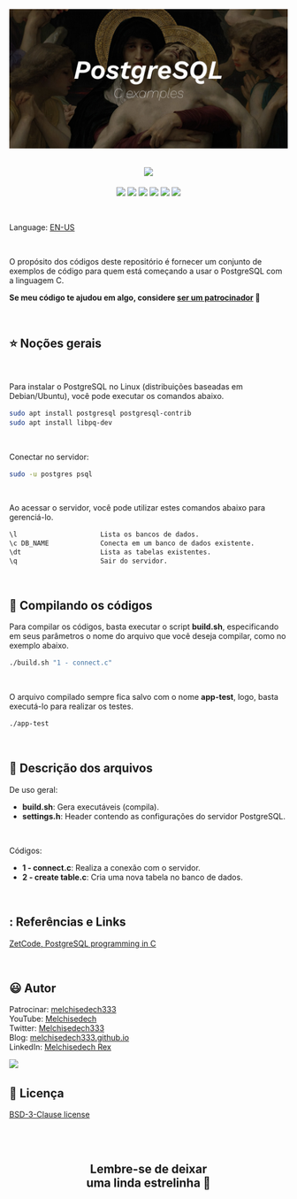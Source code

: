 
<div align='center'>

<img src="images/banner.jpg" >

</div>

<br>

<p align="center">
    <a href="https://github.com/sponsors/melchisedech333"><img src="https://img.shields.io/badge/patrocinar-30363D?style=for-the-badge&logo=GitHub-Sponsors&logoColor=#white" ></a>
    <br><br>
    <img src="https://badgen.net/badge/nível de amor/7 de 10/purple" >
    <img src="https://img.shields.io/github/languages/count/melchisedech333/c-postgresql?color=%23f34b7d&label=linguagens" >
    <img src="https://img.shields.io/github/languages/top/melchisedech333/c-postgresql?color=%23f34b7d" >
    <img src="https://img.shields.io/github/directory-file-count/melchisedech333/c-postgresql?label=arquivos" >
    <img src="https://img.shields.io/github/repo-size/melchisedech333/c-postgresql?label=tamanho repo" >
    <img src="https://img.shields.io/github/license/melchisedech333/c-postgresql?label=licen%C3%A7a" >
</p>

<br>

Language: <a href="readme.md">EN-US</a>

<br>

O propósito dos códigos deste repositório é fornecer um conjunto de exemplos de código para quem está começando a usar o PostgreSQL com a linguagem C.

**Se meu código te ajudou em algo, considere [ser um patrocinador](https://github.com/sponsors/melchisedech333) :blue_heart:** 

<br>

:star: Noções gerais
---

<br>

Para instalar o PostgreSQL no Linux (distribuições baseadas em Debian/Ubuntu), você pode executar os comandos abaixo.

```bash
sudo apt install postgresql postgresql-contrib
sudo apt install libpq-dev
```

<br>

Conectar no servidor:
```bash
sudo -u postgres psql
```

<br>

Ao acessar o servidor, você pode utilizar estes comandos abaixo para gerenciá-lo.

```
\l                     Lista os bancos de dados.
\c DB_NAME             Conecta em um banco de dados existente.
\dt                    Lista as tabelas existentes.
\q                     Sair do servidor.
```

<br>

:hammer: Compilando os códigos
---

Para compilar os códigos, basta executar o script <b>build.sh</b>, especificando em seus parâmetros o nome do arquivo que você deseja compilar, como no exemplo abaixo.

```bash
./build.sh "1 - connect.c"
```

<br>

O arquivo compilado sempre fica salvo com o nome <b>app-test</b>, logo, basta executá-lo para realizar os testes.

```bash
./app-test
```

<br>

:bookmark_tabs: Descrição dos arquivos
---

De uso geral:

- <b>build.sh</b>: Gera executáveis (compila).
- <b>settings.h</b>: Header contendo as configurações do servidor PostgreSQL.

<br>

Códigos:

- <b>1 - connect.c</b>: Realiza a conexão com o servidor. 
- <b>2 - create table.c</b>: Cria uma nova tabela no banco de dados. 

<br>

: Referências e Links
---

[ZetCode, PostgreSQL programming in C](https://zetcode.com/db/postgresqlc/)

<br>

:smiley: Autor
---

Patrocinar: [melchisedech333](https://github.com/sponsors/melchisedech333)<br>
YouTube: [Melchisedech](https://www.youtube.com/channel/UC4Sh4wxncr5arnydpUfWPKw)<br>
Twitter: [Melchisedech333](https://twitter.com/Melchisedech333)<br>
Blog: [melchisedech333.github.io](https://melchisedech333.github.io/)<br>
LinkedIn: [Melchisedech Rex](https://www.linkedin.com/in/melchisedech-rex-724152235/)

<img src="https://github.com/melchisedech333.png?size=200" height="100" />

<br>

:scroll: Licença
---

[BSD-3-Clause license](./license)

<br><br>

<div align="center">

## Lembre-se de deixar <br> uma linda estrelinha :star_struck:

</div>


